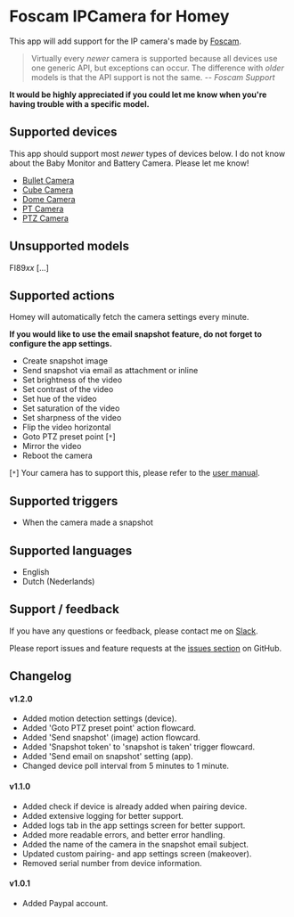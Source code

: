 # Foscam IPCamera for Homey

This app will add support for the IP camera's made by [Foscam](https://www.foscam.com "Foscam - Home Security").

> Virtually every *newer* camera is supported because all devices use one generic API, but exceptions can occur. The difference with *older* models is that the API support is not the same. *-- Foscam Support*

**It would be highly appreciated if you could let me know when you're having trouble with a specific model.**

## Supported devices
This app should support most *newer* types of devices below. I do not know about the Baby Monitor and Battery Camera. Please let me know!
- [Bullet Camera](https://foscam.com/products/Bullet_Camera.html)
- [Cube Camera](https://foscam.com/products/Cube_Camera.html)
- [Dome Camera](https://foscam.com/products/Dome_Camera.html)
- [PT Camera](https://foscam.com/products/PT_Camera.html)
- [PTZ Camera](https://foscam.com/products/PTZ_Camera.html)

## Unsupported models
FI89*xx* [...]

## Supported actions
Homey will automatically fetch the camera settings every minute.

**If you would like to use the email snapshot feature, do not forget to configure the app settings.**
- Create snapshot image
- Send snapshot via email as attachment or inline
- Set brightness of the video
- Set contrast of the video
- Set hue of the video
- Set saturation of the video
- Set sharpness of the video
- Flip the video horizontal
- Goto PTZ preset point [`*`]
- Mirror the video
- Reboot the camera

[`*`] Your camera has to support this, please refer to the [user manual](https://foscam.com/downloads/user_mannual.html).

## Supported triggers
- When the camera made a snapshot

## Supported languages
- English
- Dutch (Nederlands)

## Support / feedback
If you have any questions or feedback, please contact me on [Slack](https://athomcommunity.slack.com/team/evdpol).

Please report issues and feature requests at the [issues section](https://github.com/edwinvdpol/com.foscam/issues) on GitHub.

## Changelog

#### v1.2.0
- Added motion detection settings (device).
- Added 'Goto PTZ preset point' action flowcard.
- Added 'Send snapshot' (image) action flowcard.
- Added 'Snapshot token' to 'snapshot is taken' trigger flowcard.
- Added 'Send email on snapshot' setting (app).
- Changed device poll interval from 5 minutes to 1 minute.


#### v1.1.0
- Added check if device is already added when pairing device.
- Added extensive logging for better support.
- Added logs tab in the app settings screen for better support.
- Added more readable errors, and better error handling.
- Added the name of the camera in the snapshot email subject.
- Updated custom pairing- and app settings screen (makeover).
- Removed serial number from device information.


#### v1.0.1
- Added Paypal account.